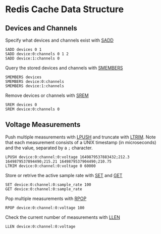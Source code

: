 # Redis Cache Data Structure

## Devices and Channels

Specify what devices and channels exist with [SADD](https://redis.io/commands/sadd)

    SADD devices 0 1
    SADD device:0:channels 0 1 2
    SADD device:1:channels 0

Query the stored devices and channels with [SMEMBERS](https://redis.io/commands/smembers)

    SMEMBERS devices
    SMEMBERS device:0:channels
    SMEMBERS device:1:channels

Remove devices or channels with [SREM](https://redis.io/commands/srem)

    SREM devices 0
    SREM device:0:channels 0

## Voltage Measurements

Push multiple measurements with [LPUSH](https://redis.io/commands/lpush) and truncate with [LTRIM](https://redis.io/commands/ltrim).
Note that each measurement consists of a UNIX timestamp (in microseconds) and the value, separated by a `;` character.

    LPUSH device:0:channel:0:voltage 1649879537883432;212.3 1649879537894490;215.21 1649879537904490;210.75
    LTRIM device:0:channel:0:voltage 0 60000

Store or retrive the active sample rate with [SET](https://redis.io/commands/set) and [GET](https://redis.io/commands/get)

    SET device:0:channel:0:sample_rate 100
    GET device:0:channel:0:sample_rate

Pop multiple measurements with [RPOP](https://redis.io/commands/rpop)

    RPOP device:0:channel:0:voltage 100

Check the current number of measurements with [LLEN](https://redis.io/commands/llen)

    LLEN device:0:channel:0:voltage
